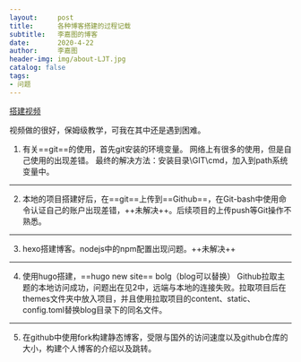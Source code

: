 ```yaml
---
layout:     post
title:      各种博客搭建的过程记载
subtitle:   李嘉图的博客
date:       2020-4-22
author:     李嘉图
header-img: img/about-LJT.jpg
catalog: false
tags:
- 问题
---
```

[搭建视频](https://space.bilibili.com/384068749?spm_id_from=333.788.b_765f7570696e666f.1)

视频做的很好，保姆级教学，可我在其中还是遇到困难。

1. 有关==git==的使用，首先git安装的环境变量。
网络上有很多的使用，但是自己使用的出现差错。
最终的解决方法：安装目录\GIT\cmd，加入到path系统变量中。

---

2. 本地的项目搭建好后，在==git==上传到==Github==，在Git-bash中使用命令认证自己的账户出现差错，++未解决++。后续项目的上传push等Git操作不熟悉。

---

3. hexo搭建博客。nodejs中的npm配置出现问题。++未解决++

---

4. 使用hugo搭建，==hugo new site== bolg（blog可以替换） Github拉取主题的本地访问成功，问题出在见2中，远端与本地的连接失败。拉取项目后在themes文件夹中放入项目，并且使用拉取项目的content、static、config.toml替换blog目录下的同名文件。
---

5. 在github中使用fork构建静态博客，受限与国外的访问速度以及github仓库的大小，构建个人博客的介绍以及跳转。



